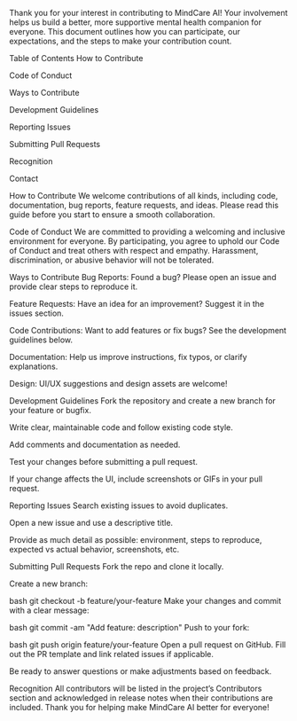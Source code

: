 Thank you for your interest in contributing to MindCare AI! Your involvement helps us build a better, more supportive mental health companion for everyone. This document outlines how you can participate, our expectations, and the steps to make your contribution count.

Table of Contents
How to Contribute

Code of Conduct

Ways to Contribute

Development Guidelines

Reporting Issues

Submitting Pull Requests

Recognition

Contact

How to Contribute
We welcome contributions of all kinds, including code, documentation, bug reports, feature requests, and ideas. Please read this guide before you start to ensure a smooth collaboration.

Code of Conduct
We are committed to providing a welcoming and inclusive environment for everyone. By participating, you agree to uphold our Code of Conduct and treat others with respect and empathy. Harassment, discrimination, or abusive behavior will not be tolerated.

Ways to Contribute
Bug Reports: Found a bug? Please open an issue and provide clear steps to reproduce it.

Feature Requests: Have an idea for an improvement? Suggest it in the issues section.

Code Contributions: Want to add features or fix bugs? See the development guidelines below.

Documentation: Help us improve instructions, fix typos, or clarify explanations.

Design: UI/UX suggestions and design assets are welcome!

Development Guidelines
Fork the repository and create a new branch for your feature or bugfix.

Write clear, maintainable code and follow existing code style.

Add comments and documentation as needed.

Test your changes before submitting a pull request.

If your change affects the UI, include screenshots or GIFs in your pull request.

Reporting Issues
Search existing issues to avoid duplicates.

Open a new issue and use a descriptive title.

Provide as much detail as possible: environment, steps to reproduce, expected vs actual behavior, screenshots, etc.

Submitting Pull Requests
Fork the repo and clone it locally.

Create a new branch:

bash
git checkout -b feature/your-feature
Make your changes and commit with a clear message:

bash
git commit -am "Add feature: description"
Push to your fork:

bash
git push origin feature/your-feature
Open a pull request on GitHub. Fill out the PR template and link related issues if applicable.

Be ready to answer questions or make adjustments based on feedback.

Recognition
All contributors will be listed in the project’s Contributors section and acknowledged in release notes when their contributions are included. Thank you for helping make MindCare AI better for everyone!
